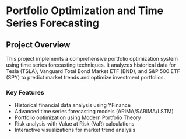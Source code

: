 # Portfolio Optimization and Time Series Forecasting

##  Project Overview

This project implements a comprehensive portfolio optimization system using time series forecasting techniques. It analyzes historical data for Tesla (TSLA), Vanguard Total Bond Market ETF (BND), and S&P 500 ETF (SPY) to predict market trends and optimize investment portfolios.

### Key Features
- Historical financial data analysis using YFinance
- Advanced time series forecasting models (ARIMA/SARIMA/LSTM)
- Portfolio optimization using Modern Portfolio Theory
- Risk analysis with Value at Risk (VaR) calculations
- Interactive visualizations for market trend analysis